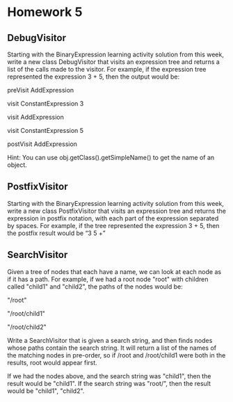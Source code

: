 # Homework 5

## DebugVisitor

Starting with the BinaryExpression learning activity solution from this week,
write a new class DebugVisitor that visits an expression tree and returns a list of the calls made to the visitor.
For example,
if the expression tree represented the expression 3 + 5,
then the output would be:

 preVisit AddExpression

 visit ConstantExpression 3

 visit AddExpression

 visit ConstantExpression 5

 postVisit AddExpression

Hint: You can use obj.getClass().getSimpleName() to get the name of an object.

## PostfixVisitor

Starting with the BinaryExpression learning activity solution from this week,
write a new class PostfixVisitor that visits an expression tree and returns the expression in postfix notation,
with each part of the expression separated by spaces.
For example,
if the tree represented the expression 3 + 5,
then the postfix result would be “3 5 +”

## SearchVisitor

Given a tree of nodes that each have a name,
we can look at each node as if it has a path.
For example,
if we had a root node "root" with children called "child1" and "child2",
the paths of the nodes would be:

"/root"

"/root/child1"

"/root/child2"

Write a SearchVisitor that is given a search string,
and then finds nodes whose paths contain the search string.
It will return a list of the names of the matching nodes in pre-order,
so if /root and /root/child1 were both in the results,
root would appear first.

If we had the nodes above,
and the search string was "child1",
then the result would be "child1".
If the search string was "root/",
then the result would be "child1", "child2".
